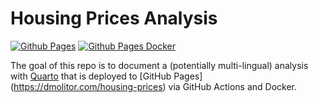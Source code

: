 # Housing Prices Analysis

<!-- badges: start -->
[![Github Pages](https://github.com/dmolitor/housing-prices/actions/workflows/github-pages.yml/badge.svg)](https://github.com/dmolitor/housing-prices/actions/workflows/github-pages.yml)
[![Github Pages Docker](https://github.com/dmolitor/housing-prices/actions/workflows/github-pages-docker.yml/badge.svg)](https://github.com/dmolitor/housing-prices/actions/workflows/github-pages-docker.yml)
<!-- badges: end -->

The goal of this repo is to document a (potentially multi-lingual) analysis
with [Quarto](https://quarto.org/) that is deployed to 
[GitHub Pages] (https://dmolitor.com/housing-prices) via GitHub Actions and 
Docker.